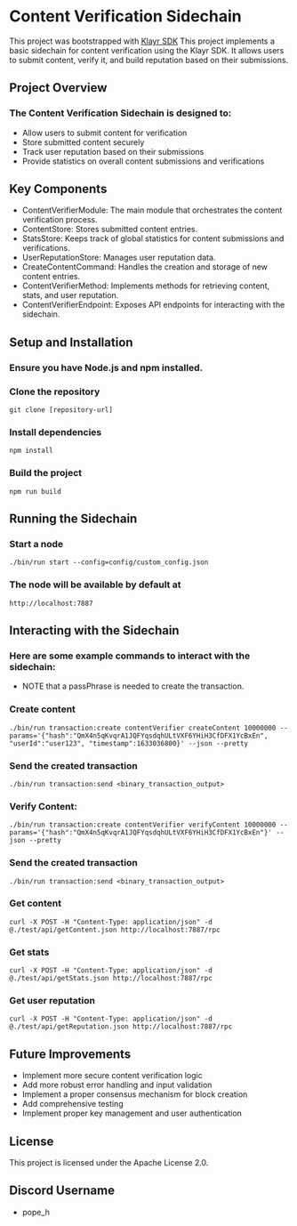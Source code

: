 # Content Verification Sidechain

This project was bootstrapped with [Klayr SDK](https://github.com/Klayrhq/klayr-sdk)
This project implements a basic sidechain for content verification using the Klayr SDK. It allows users to submit content, verify it, and build reputation based on their submissions.

## Project Overview
### The Content Verification Sidechain is designed to:

- Allow users to submit content for verification
- Store submitted content securely
- Track user reputation based on their submissions
- Provide statistics on overall content submissions and verifications

## Key Components

- ContentVerifierModule: The main module that orchestrates the content verification process.
- ContentStore: Stores submitted content entries.
- StatsStore: Keeps track of global statistics for content submissions and verifications.
- UserReputationStore: Manages user reputation data.
- CreateContentCommand: Handles the creation and storage of new content entries.
- ContentVerifierMethod: Implements methods for retrieving content, stats, and user reputation.
- ContentVerifierEndpoint: Exposes API endpoints for interacting with the sidechain.

## Setup and Installation

### Ensure you have Node.js and npm installed.
### Clone the repository
```
git clone [repository-url]
```
### Install dependencies
```
npm install
```
### Build the project
```
npm run build
```

## Running the Sidechain

### Start a node
```
./bin/run start --config=config/custom_config.json
```

### The node will be available by default at
```
http://localhost:7887
```

## Interacting with the Sidechain

### Here are some example commands to interact with the sidechain:

- NOTE that a passPhrase is needed to create the transaction.

### Create content
```
./bin/run transaction:create contentVerifier createContent 10000000 --params='{"hash":"QmX4n5qKvqrA1JQFYqsdqhULtVXF6YHiH3CfDFX1YcBxEn", "userId":"user123", "timestamp":1633036800}' --json --pretty
```

### Send the created transaction
```
./bin/run transaction:send <binary_transaction_output>
```

### Verify Content:
```
./bin/run transaction:create contentVerifier verifyContent 10000000 --params='{"hash":"QmX4n5qKvqrA1JQFYqsdqhULtVXF6YHiH3CfDFX1YcBxEn"}' --json --pretty
```

### Send the created transaction
```
./bin/run transaction:send <binary_transaction_output>
```

### Get content
```
curl -X POST -H "Content-Type: application/json" -d @./test/api/getContent.json http://localhost:7887/rpc
```

### Get stats
```
curl -X POST -H "Content-Type: application/json" -d @./test/api/getStats.json http://localhost:7887/rpc
```

### Get user reputation
```
curl -X POST -H "Content-Type: application/json" -d @./test/api/getReputation.json http://localhost:7887/rpc
```

## Future Improvements

- Implement more secure content verification logic
- Add more robust error handling and input validation
- Implement a proper consensus mechanism for block creation
- Add comprehensive testing
- Implement proper key management and user authentication

## License
This project is licensed under the Apache License 2.0.

## Discord Username
- pope_h